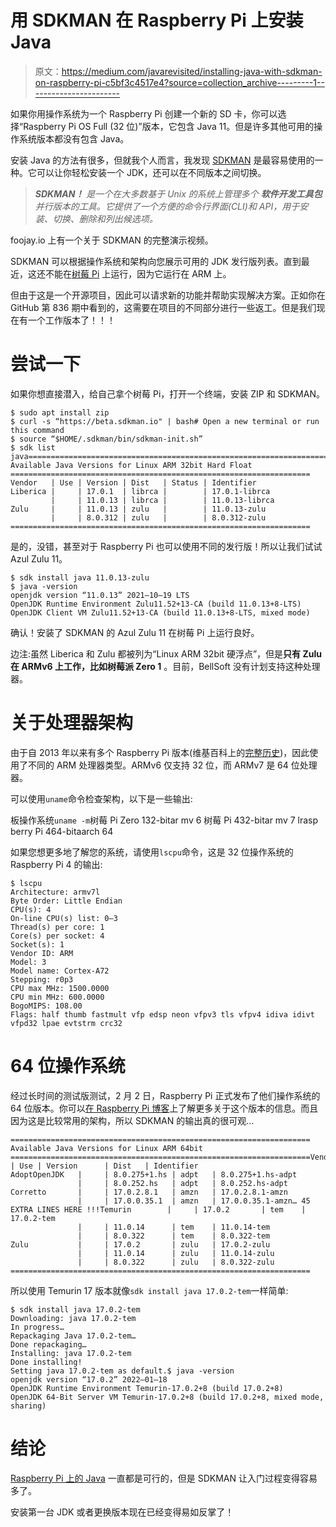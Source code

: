 # 用 SDKMAN 在 Raspberry Pi 上安装 Java

> 原文：<https://medium.com/javarevisited/installing-java-with-sdkman-on-raspberry-pi-c5bf3c4517e4?source=collection_archive---------1----------------------->

如果你用操作系统为一个 Raspberry Pi 创建一个新的 SD 卡，你可以选择“Raspberry Pi OS Full (32 位)”版本，它包含 Java 11。但是许多其他可用的操作系统版本都没有包含 Java。

安装 Java 的方法有很多，但就我个人而言，我发现 [SDKMAN](https://sdkman.io/) 是最容易使用的一种。它可以让你轻松安装一个 JDK，还可以在不同版本之间切换。

> ***SDKMAN！*** *是一个在大多数基于 Unix 的系统上管理多个* ***软件开发工具包*** *并行版本的工具。它提供了一个方便的命令行界面(CLI)和 API，用于安装、切换、删除和列出候选项。*

foojay.io 上有一个关于 SDKMAN 的完整演示视频。

SDKMAN 可以根据操作系统和架构向您展示可用的 JDK 发行版列表。直到最近，这还不能在[树莓 Pi](/javarevisited/my-favorite-courses-to-learn-internet-of-things-iot-in-2020-best-of-lot-8517aa9fc838) 上运行，因为它运行在 ARM 上。

但由于这是一个开源项目，因此可以请求新的功能并帮助实现解决方案。正如你在 GitHub 第 836 期中看到的，这需要在项目的不同部分进行一些返工。但是我们现在有一个工作版本了！！！

# 尝试一下

如果你想直接潜入，给自己拿个树莓 Pi，打开一个终端，安装 ZIP 和 SDKMAN。

```
$ sudo apt install zip
$ curl -s “https://beta.sdkman.io" | bash# Open a new terminal or run this command
$ source “$HOME/.sdkman/bin/sdkman-init.sh”
$ sdk list java===================================================================
Available Java Versions for Linux ARM 32bit Hard Float
===================================================================
Vendor   | Use | Version | Dist   | Status | Identifier
Liberica |     | 17.0.1  | librca |        | 17.0.1-librca
         |     | 11.0.13 | librca |        | 11.0.13-librca
Zulu     |     | 11.0.13 | zulu   |        | 11.0.13-zulu
         |     | 8.0.312 | zulu   |        | 8.0.312-zulu
===================================================================
```

是的，没错，甚至对于 Raspberry Pi 也可以使用不同的发行版！所以让我们试试 Azul Zulu 11。

```
$ sdk install java 11.0.13-zulu
$ java -version
openjdk version “11.0.13” 2021–10–19 LTS
OpenJDK Runtime Environment Zulu11.52+13-CA (build 11.0.13+8-LTS)
OpenJDK Client VM Zulu11.52+13-CA (build 11.0.13+8-LTS, mixed mode)
```

确认！安装了 SDKMAN 的 Azul Zulu 11 在树莓 Pi 上运行良好。

边注:虽然 Liberica 和 Zulu 都被列为“Linux ARM 32bit 硬浮点”，但是**只有 Zulu 在 ARMv6 上工作，比如树莓派 Zero 1** 。目前，BellSoft 没有计划支持这种处理器。

# 关于处理器架构

由于自 2013 年以来有多个 Raspberry Pi 版本(维基百科上的[完整历史](https://en.wikipedia.org/wiki/Raspberry_Pi#Specifications))，因此使用了不同的 ARM 处理器类型。ARMv6 仅支持 32 位，而 ARMv7 是 64 位处理器。

可以使用`uname`命令检查架构，以下是一些输出:

板操作系统`uname -m`树莓 Pi Zero 132-bitar mv 6 树莓 Pi 432-bitar mv 7 lrasp berry Pi 464-bitaarch 64

如果您想更多地了解您的系统，请使用`lscpu`命令，这是 32 位操作系统的 Raspberry Pi 4 的输出:

```
$ lscpu
Architecture: armv7l
Byte Order: Little Endian
CPU(s): 4
On-line CPU(s) list: 0–3
Thread(s) per core: 1
Core(s) per socket: 4
Socket(s): 1
Vendor ID: ARM
Model: 3
Model name: Cortex-A72
Stepping: r0p3
CPU max MHz: 1500.0000
CPU min MHz: 600.0000
BogoMIPS: 108.00
Flags: half thumb fastmult vfp edsp neon vfpv3 tls vfpv4 idiva idivt vfpd32 lpae evtstrm crc32
```

# 64 位操作系统

经过长时间的测试版测试，2 月 2 日，Raspberry Pi 正式发布了他们操作系统的 64 位版本。你可以[在 Raspberry Pi 博客](https://www.raspberrypi.com/news/raspberry-pi-os-64-bit/)上了解更多关于这个版本的信息。而且因为这是比较常用的架构，所以 SDKMAN 的输出真的很可观…

```
===================================================================
Available Java Versions for Linux ARM 64bit
===================================================================Vendor         | Use | Version      | Dist   | Identifier
AdoptOpenJDK   |     | 8.0.275+1.hs | adpt   | 8.0.275+1.hs-adpt
               |     | 8.0.252.hs   | adpt   | 8.0.252.hs-adpt
Corretto       |     | 17.0.2.8.1   | amzn   | 17.0.2.8.1-amzn
               |     | 17.0.0.35.1  | amzn   | 17.0.0.35.1-amzn… 45 EXTRA LINES HERE !!!Temurin        |     | 17.0.2       | tem    | 17.0.2-tem
               |     | 11.0.14      | tem    | 11.0.14-tem
               |     | 8.0.322      | tem    | 8.0.322-tem
Zulu           |     | 17.0.2       | zulu   | 17.0.2-zulu
               |     | 11.0.14      | zulu   | 11.0.14-zulu
               |     | 8.0.322      | zulu   | 8.0.322-zulu
===================================================================
```

所以使用 Temurin 17 版本就像`sdk install java 17.0.2-tem`一样简单:

```
$ sdk install java 17.0.2-tem
Downloading: java 17.0.2-tem
In progress…
Repackaging Java 17.0.2-tem…
Done repackaging…
Installing: java 17.0.2-tem
Done installing!
Setting java 17.0.2-tem as default.$ java -version
openjdk version “17.0.2” 2022–01–18
OpenJDK Runtime Environment Temurin-17.0.2+8 (build 17.0.2+8)
OpenJDK 64-Bit Server VM Temurin-17.0.2+8 (build 17.0.2+8, mixed mode, sharing)
```

# 结论

[Raspberry Pi 上的 Java](/javarevisited/10-best-places-to-learn-java-online-for-free-ce5e713ab5b2) 一直都是可行的，但是 SDKMAN 让入门过程变得容易多了。

安装第一台 JDK 或者更换版本现在已经变得易如反掌了！